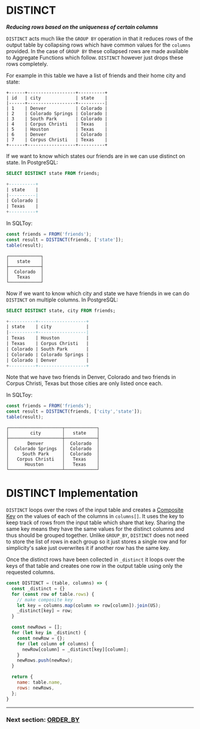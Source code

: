 # DISTINCT

***Reducing rows based on the uniqueness of certain columns***

`DISTINCT` acts much like the `GROUP BY` operation in that it reduces rows of the output table by collapsing rows which have common values for the `columns` provided. In the case of `GROUP BY` these collapsed rows are made available to Aggregate Functions which follow. `DISTINCT` however just drops these rows completely.

For example in this table we have a list of friends and their home city and state:

```
+------+------------------+----------+
| id   | city             | state    |
|------+------------------+----------|
| 1    | Denver           | Colorado |
| 2    | Colorado Springs | Colorado |
| 3    | South Park       | Colorado |
| 4    | Corpus Christi   | Texas    |
| 5    | Houston          | Texas    |
| 6    | Denver           | Colorado |
| 7    | Corpus Christi   | Texas    |
+------+------------------+----------+
```

If we want to know which states our friends are in we can use distinct on state. In PostgreSQL:

```sql
SELECT DISTINCT state FROM friends;

+----------+
| state    |
|----------|
| Colorado |
| Texas    |
+----------+
```

In SQLToy:

```javascript
const friends = FROM('friends');
const result = DISTINCT(friends, ['state']);
table(result);
```

```
┌────────────┐
│   state    │
├────────────┤
│  Colorado  │
│   Texas    │
└────────────┘
```

Now if we want to know which city and state we have friends in we can do `DISTINCT` on multiple columns. In PostgreSQL:

```sql
SELECT DISTINCT state, city FROM friends;

+----------+------------------+
| state    | city             |
|----------+------------------|
| Texas    | Houston          |
| Texas    | Corpus Christi   |
| Colorado | South Park       |
| Colorado | Colorado Springs |
| Colorado | Denver           |
+----------+------------------+
```

Note that we have two friends in Denver, Colorado and two friends in Corpus Christi, Texas but those cities are only listed once each.

In SQLToy:

```javascript
const friends = FROM('friends');
const result = DISTINCT(friends, ['city','state']);
table(result);
```

```
┌────────────────────┬────────────┐
│        city        │   state    │
├────────────────────┼────────────┤
│       Denver       │  Colorado  │
│  Colorado Springs  │  Colorado  │
│     South Park     │  Colorado  │
│   Corpus Christi   │   Texas    │
│      Houston       │   Texas    │
└────────────────────┴────────────┘
```

# DISTINCT Implementation

`DISTINCT` loops over the rows of the input table and creates a [Composite Key](https://github.com/weinberg/SQLToy/wiki/GROUP_BY#composite-keys) on the values of each of the columns in `columns[]`. It uses the key to keep track of rows from the input table which share that key. Sharing the same key means they have the same values for the distinct columns and thus should be grouped together. Unlike `GROUP_BY`, `DISTINCT` does not need to store the list of rows in each group so it just stores a single row and for simplicity's sake just overwrites it if another row has the same key.

Once the distinct rows have been collected in `_distinct` it loops over the keys of that table and creates one row in the output table using only the requested columns.

```javascript
const DISTINCT = (table, columns) => {
  const _distinct = {}
  for (const row of table.rows) {
    // make composite key
    let key = columns.map(column => row[column]).join(US);
    _distinct[key] = row;
  }

  const newRows = [];
  for (let key in _distinct) {
    const newRow = {};
    for (let column of columns) {
      newRow[column] = _distinct[key][column];
    }
    newRows.push(newRow);
  }

  return {
    name: table.name,
    rows: newRows,
  };
}
```

***

### Next section: [ORDER_BY](https://github.com/weinberg/SQLToy/wiki/ORDER_BY)
